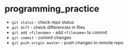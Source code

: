 # programming_practice

- `git status` - check repo status
- `git diff` - check differencies in files
- `git add <filename>` - add `<filename>` to commit
- `git commit` - commit changes
- `git push origin master` - push changes to remote repo  
